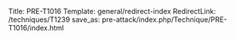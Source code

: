 Title: PRE-T1016
Template: general/redirect-index
RedirectLink: /techniques/T1239
save_as: pre-attack/index.php/Technique/PRE-T1016/index.html
